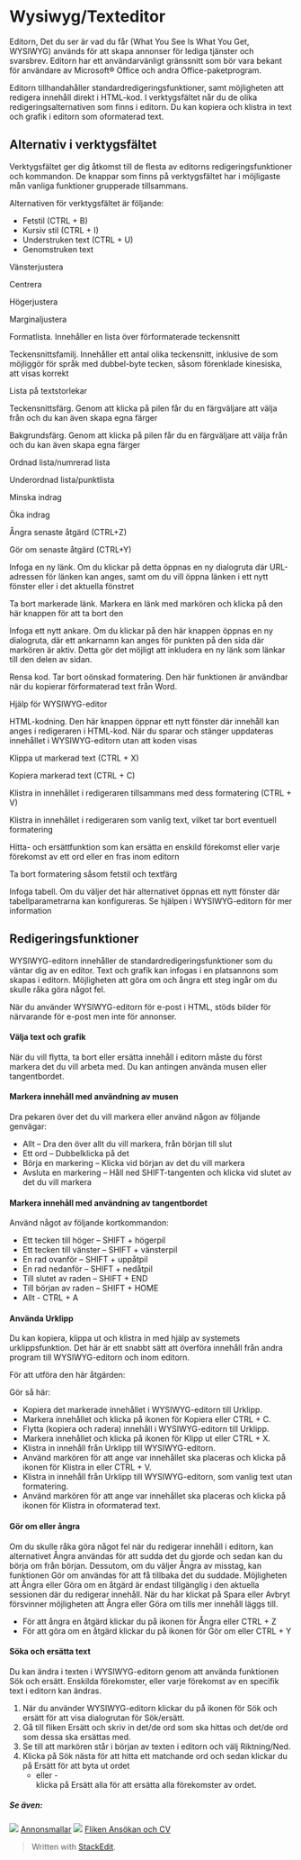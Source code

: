 # Wysiwyg/Texteditor

Editorn, Det du ser är vad du får (What You See Is What You Get, WYSIWYG) används för att skapa annonser för lediga tjänster och svarsbrev. Editorn har ett användarvänligt gränssnitt som bör vara bekant för användare av Microsoft® Office och andra Office-paketprogram.

Editorn tillhandahåller standardredigeringsfunktioner, samt möjligheten att redigera innehåll direkt i HTML-kod. I verktygsfältet når du de olika redigeringsalternativen som finns i editorn. Du kan kopiera och klistra in text och grafik i editorn som oformaterad text.

## Alternativ i verktygsfältet

Verktygsfältet ger dig åtkomst till de flesta av editorns redigeringsfunktioner och kommandon. De knappar som finns på verktygsfältet har i möjligaste mån vanliga funktioner grupperade tillsammans.

Alternativen för verktygsfältet är följande:

- Fetstil (CTRL + B)
- Kursiv stil (CTRL + I)
- Understruken text (CTRL + U)
- Genomstruken text

Vänsterjustera


Centrera


Högerjustera



Marginaljustera



Formatlista. Innehåller en lista över förformaterade teckensnitt

Teckensnittsfamilj. Innehåller ett antal olika teckensnitt, inklusive de som möjliggör för språk med dubbel-byte tecken, såsom förenklade kinesiska, att visas korrekt

Lista på textstorlekar

Teckensnittsfärg. Genom att klicka på pilen får du en färgväljare att välja från och du kan även skapa egna färger

Bakgrundsfärg. Genom att klicka på pilen får du en färgväljare att välja från och du kan även skapa egna färger

Ordnad lista/numrerad lista

Underordnad lista/punktlista

Minska indrag

Öka indrag

Ångra senaste åtgärd (CTRL+Z)

Gör om senaste åtgärd (CTRL+Y)

Infoga en ny länk. Om du klickar på detta öppnas en ny dialogruta där URL-adressen för länken kan anges, samt om du vill öppna länken i ett nytt fönster eller i det aktuella fönstret

Ta bort markerade länk. Markera en länk med markören och klicka på den här knappen för att ta bort den

Infoga ett nytt ankare. Om du klickar på den här knappen öppnas en ny dialogruta, där ett ankarnamn kan anges för punkten på den sida där markören är aktiv. Detta gör det möjligt att inkludera en ny länk som länkar till den delen av sidan.

Rensa kod. Tar bort oönskad formatering. Den här funktionen är användbar när du kopierar förformaterad text från Word.

Hjälp för WYSIWYG-editor

HTML-kodning. Den här knappen öppnar ett nytt fönster där innehåll kan anges i redigeraren i HTML-kod. När du sparar och stänger uppdateras innehållet i WYSIWYG-editorn utan att koden visas

Klippa ut markerad text (CTRL + X)

Kopiera markerad text (CTRL + C)

Klistra in innehållet i redigeraren tillsammans med dess formatering (CTRL + V)

Klistra in innehållet i redigeraren som vanlig text, vilket tar bort eventuell formatering

Hitta- och ersättfunktion som kan ersätta en enskild förekomst eller varje förekomst av ett ord eller en fras inom editorn

Ta bort formatering såsom fetstil och textfärg

Infoga tabell. Om du väljer det här alternativet öppnas ett nytt fönster där tabellparametrarna kan konfigureras. Se hjälpen i WYSIWYG-editorn för mer information

## Redigeringsfunktioner

WYSIWYG-editorn innehåller de standardredigeringsfunktioner som du väntar dig av en editor. Text och grafik kan infogas i en platsannons som skapas i editorn. Möjligheten att göra om och ångra ett steg ingår om du skulle råka göra något fel.

När du använder WYSIWYG-editorn för e-post i HTML, stöds bilder för närvarande för e-post men inte för annonser.

#### Välja text och grafik

När du vill flytta, ta bort eller ersätta innehåll i editorn måste du först markera det du vill arbeta med. Du kan antingen använda musen eller tangentbordet.

#### Markera innehåll med användning av musen

Dra pekaren över det du vill markera eller använd någon av följande genvägar:

-   Allt – Dra den över allt du vill markera, från början till slut
-   Ett ord – Dubbelklicka på det
-   Börja en markering – Klicka vid början av det du vill markera
-   Avsluta en markering – Håll ned SHIFT-tangenten och klicka vid slutet av det du vill markera

#### Markera innehåll med användning av tangentbordet

Använd något av följande kortkommandon:

-   Ett tecken till höger – SHIFT + högerpil
-   Ett tecken till vänster – SHIFT + vänsterpil
-   En rad ovanför – SHIFT + uppåtpil
-   En rad nedanför – SHIFT + nedåtpil
-   Till slutet av raden – SHIFT + END
-   Till början av raden – SHIFT + HOME
-   Allt - CTRL + A

#### Använda Urklipp
Du kan kopiera, klippa ut och klistra in med hjälp av systemets urklippsfunktion. Det här är ett snabbt sätt att överföra innehåll från andra program till WYSIWYG-editorn och inom editorn.

För att utföra den här åtgärden: 

Gör så här: 

- Kopiera det markerade innehållet i WYSIWYG-editorn till Urklipp.
- Markera innehållet och klicka på ikonen för Kopiera eller CTRL + C.
- Flytta (kopiera och radera) innehåll i WYSIWYG-editorn till Urklipp.
- Markera innehållet och klicka på ikonen för Klipp ut eller CTRL + X.
- Klistra in innehåll från Urklipp till WYSIWYG-editorn.
- Använd markören för att ange var innehållet ska placeras och klicka på ikonen för Klistra in eller CTRL + V.
- Klistra in innehåll från Urklipp till WYSIWYG-editorn, som vanlig text utan formatering.
- Använd markören för att ange var innehållet ska placeras och klicka på ikonen för Klistra in oformaterad text.

#### Gör om eller ångra

Om du skulle råka göra något fel när du redigerar innehåll i editorn, kan alternativet Ångra användas för att sudda det du gjorde och sedan kan du börja om från början. Dessutom, om du väljer Ångra av misstag, kan funktionen Gör om användas för att få tillbaka det du suddade. Möjligheten att Ångra eller Göra om en åtgärd är endast tillgänglig i den aktuella sessionen där du redigerar innehåll. När du har klickat på  Spara  eller  Avbryt  försvinner möjligheten att Ångra eller Göra om tills mer innehåll läggs till.

-   För att ångra en åtgärd klickar du på ikonen för Ångra eller CTRL + Z
-   För att göra om en åtgärd klickar du på ikonen för Gör om eller CTRL + Y

#### Söka och ersätta text

Du kan ändra i texten i WYSIWYG-editorn genom att använda funktionen Sök och ersätt. Enskilda förekomster, eller varje förekomst av en specifik text i editorn kan ändras.

1.  När du använder  WYSIWYG-editorn klickar du på ikonen för Sök och ersätt för att visa dialogrutan för  Sök/ersätt.
2.  Gå till fliken  Ersätt  och skriv in det/de ord som ska hittas och det/de ord som dessa ska ersättas med.
3.  Se till att markören står i början av texten i editorn och välj  Riktning/Ned.
4.  Klicka på  Sök nästa  för att hitta ett matchande ord och sedan klickar du på  Ersätt  för att byta ut ordet  
    - eller -  
    klicka på  Ersätt alla  för att ersätta alla förekomster av ordet.

##### Se även:

![](../Resources/Images/icon-document-link.png)  [Annonsmallar](vacancy_templates.htm)
![](../Resources/Images/icon-document-link.png)  [Fliken Ansökan och CV](application_and_cv_tab.htm)

> Written with [StackEdit](https://stackedit.io/).
<!--stackedit_data:
eyJoaXN0b3J5IjpbMTA0ODMwMjIyMF19
-->